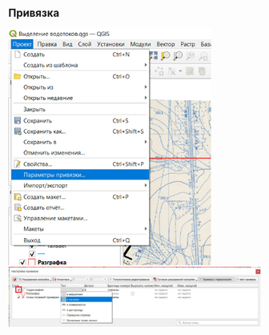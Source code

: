 ## Привязка

<img title="" src="binding-parameters--menu.png" alt="binding-parameters--menu.png" width="405" data-align="center">

<img title="" src="binding-parameters--window.png" alt="binding-parameters--window.png" data-align="center" width="625">
